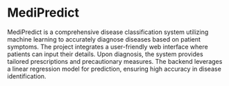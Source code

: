 # MediPredict
MediPredict is a comprehensive disease classification system utilizing machine learning to accurately diagnose diseases based on patient symptoms. The project integrates a user-friendly web interface where patients can input their details. Upon diagnosis, the system provides tailored prescriptions and precautionary measures. The backend leverages a linear regression model for prediction, ensuring high accuracy in disease identification.
